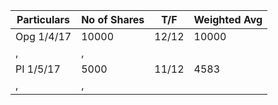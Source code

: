 ﻿Particulars|No of Shares|T/F|Weighted Avg
-|-|-|-|
Opg 1/4/17|10000|12/12|10000
,|,
PI 1/5/17|5000|11/12|4583
,|,